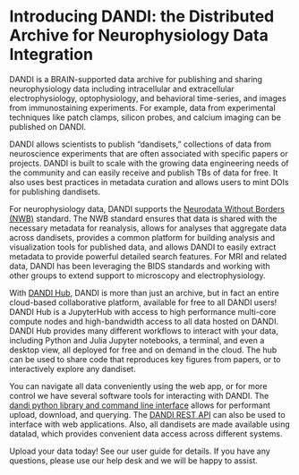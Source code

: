 # Introducing DANDI: the Distributed Archive for Neurophysiology Data Integration

DANDI is a BRAIN-supported data archive for publishing and sharing neurophysiology data including intracellular and extracellular electrophysiology, optophysiology, and behavioral time-series, and images from immunostaining experiments.  For example, data from experimental techniques like patch clamps, silicon probes, and calcium imaging can be published on DANDI.

DANDI allows scientists to publish “dandisets,” collections of data from neuroscience experiments that are often associated with specific papers or projects. DANDI is built to scale with the growing data engineering needs of the community and can easily receive and publish TBs of data for free. It also uses best practices in metadata curation and allows users to mint DOIs for publishing dandisets. 

For neurophysiology data, DANDI supports the [Neurodata Without Borders (NWB)](https://www.nwb.org/) standard. The NWB standard ensures that data is shared with the necessary metadata for reanalysis, allows for analyses that aggregate data across dandisets, provides a common platform for building analysis and visualization tools for published data, and allows DANDI to easily extract metadata to provide powerful detailed search features. For MRI and related data, DANDI has been leveraging the BIDS standards and working with other groups to extend support to microscopy and electrophysiology.

With [DANDI Hub](https://hub.dandiarchive.org/), DANDI is more than just an archive, but in fact an entire cloud-based collaborative platform, available for free to all DANDI users! DANDI Hub is a JupyterHub with access to high performance multi-core compute nodes and high-bandwidth access to all data hosted on DANDI. DANDI Hub provides many different workflows to interact with your data, including Python and Julia Jupyter notebooks, a terminal, and even a desktop view, all deployed for free and on demand in the cloud. The hub can be used to share code that reproduces key figures from papers, or to interactively explore any dandiset.

You can navigate all data conveniently using the web app, or for more control we have several software tools for interacting with DANDI. The [dandi python library and command line interface](https://github.com/dandi/dandi-cli) allows for performant upload, download, and querying. The [DANDI REST API](https://github.com/dandi/dandi-api) can also be used to interface with web applications. Also, all dandisets are made available using datalad, which provides convenient data access across different systems.

Upload your data today! See our user guide for details. If you have any questions, please use our help desk and we will be happy to assist.
